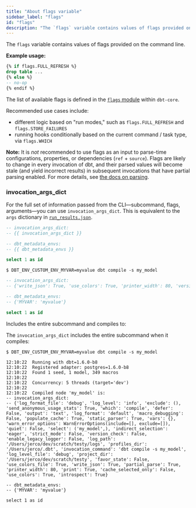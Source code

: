 ```yaml
---
title: "About flags variable"
sidebar_label: "flags"
id: "flags"
description: "The `flags` variable contains values of flags provided on the cli."
---
```


The `flags` variable contains values of flags provided on the command line.

__Example usage:__

<File name='flags.sql'>

```sql
{% if flags.FULL_REFRESH %}
drop table ...
{% else %}
-- no-op
{% endif %}
```

</File>

The list of available flags is defined in the [`flags` module](https://github.com/dbt-labs/dbt-core/blob/HEAD/core/dbt/flags.py) within `dbt-core`.

Recommended use cases include:
- different <Term id="materialization" /> logic based on "run modes," such as `flags.FULL_REFRESH` and `flags.STORE_FAILURES`
- running hooks conditionally based on the current command / task type, via `flags.WHICH`

**Note:** It is _not_ recommended to use flags as an input to parse-time configurations, properties, or dependencies (`ref` + `source`). Flags are likely to change in every invocation of dbt, and their parsed values will become stale (and yield incorrect results) in subsequent invocations that have partial parsing enabled. For more details, see [the docs on parsing](/reference/parsing).


<VersionBlock firstVersion="1.3">

### invocation_args_dict

For the full set of information passed from the CLI—subcommand, flags, arguments—you can use `invocation_args_dict`. This is equivalent to the `args` dictionary in [`run_results.json`](/reference/artifacts/run-results-json).

<File name='models/my_model.sql'>

```sql
-- invocation_args_dict:
-- {{ invocation_args_dict }}

-- dbt_metadata_envs:
-- {{ dbt_metadata_envs }}

select 1 as id
```

<VersionBlock firstVersion="1.3" lastVersion="1.5">

```shell
$ DBT_ENV_CUSTOM_ENV_MYVAR=myvalue dbt compile -s my_model
```

```sql
-- invocation_args_dict:
-- {'write_json': True, 'use_colors': True, 'printer_width': 80, 'version_check': True, 'partial_parse': True, 'static_parser': True, 'profiles_dir': '/Users/.../.dbt', 'send_anonymous_usage_stats': False, 'event_buffer_size': 100000, 'quiet': False, 'no_print': False, 'parse_only': False, 'which': 'compile', 'rpc_method': 'compile', 'indirect_selection': 'eager'}

-- dbt_metadata_envs:
-- {'MYVAR': 'myvalue'}

select 1 as id
```

</VersionBlock>


<VersionBlock firstVersion="1.6">

Includes the entire subcommand and compiles to:

The `invocation_args_dict` includes the entire subcommand when it compiles:

```shell
$ DBT_ENV_CUSTOM_ENV_MYVAR=myvalue dbt compile -s my_model

12:10:22  Running with dbt=1.6.0-b8
12:10:22  Registered adapter: postgres=1.6.0-b8
12:10:22  Found 1 seed, 1 model, 349 macros
12:10:22
12:10:22  Concurrency: 5 threads (target='dev')
12:10:22
12:10:22  Compiled node 'my_model' is:
-- invocation_args_dict:
-- {'log_format_file': 'debug', 'log_level': 'info', 'exclude': (), 'send_anonymous_usage_stats': True, 'which': 'compile', 'defer': False, 'output': 'text', 'log_format': 'default', 'macro_debugging': False, 'populate_cache': True, 'static_parser': True, 'vars': {}, 'warn_error_options': WarnErrorOptions(include=[], exclude=[]), 'quiet': False, 'select': ('my_model',), 'indirect_selection': 'eager', 'strict_mode': False, 'version_check': False, 'enable_legacy_logger': False, 'log_path': '/Users/jerco/dev/scratch/testy/logs', 'profiles_dir': '/Users/jerco/.dbt', 'invocation_command': 'dbt compile -s my_model', 'log_level_file': 'debug', 'project_dir': '/Users/jerco/dev/scratch/testy', 'favor_state': False, 'use_colors_file': True, 'write_json': True, 'partial_parse': True, 'printer_width': 80, 'print': True, 'cache_selected_only': False, 'use_colors': True, 'introspect': True}

-- dbt_metadata_envs:
-- {'MYVAR': 'myvalue'}

select 1 as id
```

</VersionBlock>

</VersionBlock>
